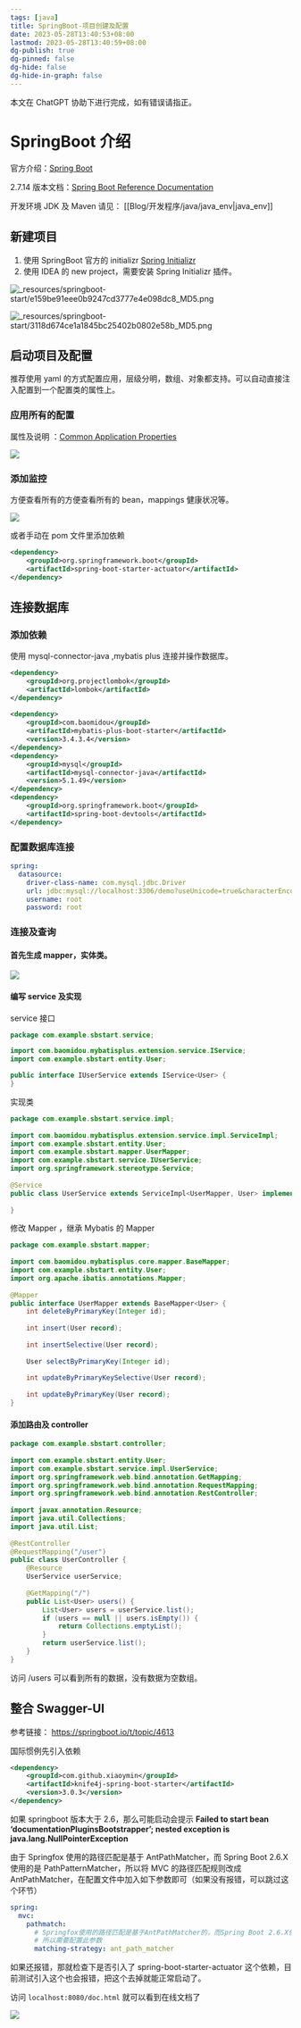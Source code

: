 ```yaml
---
tags: [java]
title: SpringBoot-项目创建及配置
date: 2023-05-28T13:40:53+08:00
lastmod: 2023-05-28T13:40:59+08:00
dg-publish: true
dg-pinned: false
dg-hide: false
dg-hide-in-graph: false
---
```


本文在 ChatGPT 协助下进行完成，如有错误请指正。

# SpringBoot 介绍

官方介绍：[Spring Boot](https://spring.io/projects/spring-boot#learn)

2.7.14 版本文档：[Spring Boot Reference Documentation](https://docs.spring.io/spring-boot/docs/2.7.14/reference/html/)

开发环境  JDK 及 Maven 请见：  [[Blog/开发程序/java/java_env\|java_env]]

## 新建项目

1. 使用 SpringBoot 官方的 initializr [Spring Initializr](https://start.spring.io/)
2. 使用 IDEA 的 new project，需要安装 Spring Initializr 插件。

![_resources/springboot-start/e159be91eee0b9247cd3777e4e098dc8_MD5.png](/img/user/_resources/springboot-start/e159be91eee0b9247cd3777e4e098dc8_MD5.png)

![_resources/springboot-start/3118d674ce1a1845bc25402b0802e58b_MD5.png](/img/user/_resources/springboot-start/3118d674ce1a1845bc25402b0802e58b_MD5.png)

## 启动项目及配置

推荐使用 yaml 的方式配置应用，层级分明，数组、对象都支持。可以自动直接注入配置到一个配置类的属性上。

### 应用所有的配置

属性及说明 ：[Common Application Properties](https://docs.spring.io/spring-boot/docs/2.7.14/reference/html/application-properties.html#appendix.application-properties)

![](https://s3.caoayu.eu.org/2023/07/31.png)

### 添加监控 

方便查看所有的方便查看所有的 bean，mappings 健康状况等。

![](https://s3.caoayu.eu.org/2023/07/31.png)

或者手动在 pom 文件里添加依赖


```xml
<dependency>
	<groupId>org.springframework.boot</groupId>
	<artifactId>spring-boot-starter-actuator</artifactId>
</dependency>

```

## 连接数据库

### 添加依赖

使用 mysql-connector-java ,mybatis plus 连接并操作数据库。

```xml
<dependency>  
    <groupId>org.projectlombok</groupId>  
    <artifactId>lombok</artifactId>  
</dependency>  
  
<dependency>  
    <groupId>com.baomidou</groupId>  
    <artifactId>mybatis-plus-boot-starter</artifactId>  
    <version>3.4.3.4</version>  
</dependency>  
<dependency>  
    <groupId>mysql</groupId>  
    <artifactId>mysql-connector-java</artifactId>  
    <version>5.1.49</version>  
</dependency>
<dependency>  
    <groupId>org.springframework.boot</groupId>  
    <artifactId>spring-boot-devtools</artifactId>  
</dependency>

```

### 配置数据库连接


```yaml
spring:  
  datasource:  
    driver-class-name: com.mysql.jdbc.Driver  
    url: jdbc:mysql://localhost:3306/demo?useUnicode=true&characterEncoding=utf-8&useSSL=false  
    username: root  
    password: root

```

### 连接及查询

#### 首先生成 mapper，实体类。

![](https://s3.caoayu.eu.org/2023/07/31.jpg)

#### 编写 service 及实现

service 接口

```java
package com.example.sbstart.service;

import com.baomidou.mybatisplus.extension.service.IService;
import com.example.sbstart.entity.User;

public interface IUserService extends IService<User> {
}

```

实现类

```java
package com.example.sbstart.service.impl;  
  
import com.baomidou.mybatisplus.extension.service.impl.ServiceImpl;  
import com.example.sbstart.entity.User;  
import com.example.sbstart.mapper.UserMapper;  
import com.example.sbstart.service.IUserService;  
import org.springframework.stereotype.Service;  
  
@Service  
public class UserService extends ServiceImpl<UserMapper, User> implements IUserService {  
  
}
```

修改 Mapper ，继承 Mybatis 的 Mapper

```java
package com.example.sbstart.mapper;  
  
import com.baomidou.mybatisplus.core.mapper.BaseMapper;  
import com.example.sbstart.entity.User;  
import org.apache.ibatis.annotations.Mapper;  
  
@Mapper  
public interface UserMapper extends BaseMapper<User> {  
    int deleteByPrimaryKey(Integer id);  
  
    int insert(User record);  
  
    int insertSelective(User record);  
  
    User selectByPrimaryKey(Integer id);  
  
    int updateByPrimaryKeySelective(User record);  
  
    int updateByPrimaryKey(User record);  
}
```

#### 添加路由及 controller

```java
package com.example.sbstart.controller;  
  
import com.example.sbstart.entity.User;  
import com.example.sbstart.service.impl.UserService;  
import org.springframework.web.bind.annotation.GetMapping;  
import org.springframework.web.bind.annotation.RequestMapping;  
import org.springframework.web.bind.annotation.RestController;  
  
import javax.annotation.Resource;  
import java.util.Collections;  
import java.util.List;  
  
@RestController  
@RequestMapping("/user")  
public class UserController {  
    @Resource  
    UserService userService;  
  
    @GetMapping("/")  
    public List<User> users() {  
        List<User> users = userService.list();  
        if (users == null || users.isEmpty()) {  
            return Collections.emptyList();  
        }  
        return userService.list();  
    }  
}
```

访问 /users 可以看到所有的数据，没有数据为空数组。

##  整合 Swagger-UI

参考链接： https://springboot.io/t/topic/4613

国际惯例先引入依赖

```xml
<dependency>
	<groupId>com.github.xiaoymin</groupId>
	<artifactId>knife4j-spring-boot-starter</artifactId>
	<version>3.0.3</version>
</dependency>

```

如果 springboot 版本大于 2.6，那么可能启动会提示  **Failed to start bean ‘documentationPluginsBootstrapper’; nested exception is java.lang.NullPointerException** 

由于 Springfox 使用的路径匹配是基于 AntPathMatcher，而 Spring Boot 2.6.X 使用的是 PathPatternMatcher，所以将 MVC 的路径匹配规则改成 AntPathMatcher，在配置文件中加入如下参数即可（如果没有报错，可以跳过这个环节）

```yaml
spring:
  mvc:
    pathmatch:
      # Springfox使用的路径匹配是基于AntPathMatcher的，而Spring Boot 2.6.X使用的是PathPatternMatcher
      # 所以需要配置此参数
      matching-strategy: ant_path_matcher
```

如果还报错，那就检查下是否引入了 spring-boot-starter-actuator 这个依赖，目前测试引入这个也会报错，把这个去掉就能正常启动了。

访问 `localhost:8080/doc.html` 就可以看到在线文档了

![](https://s3.caoayu.eu.org/2023/07/31/202307312357271.png)